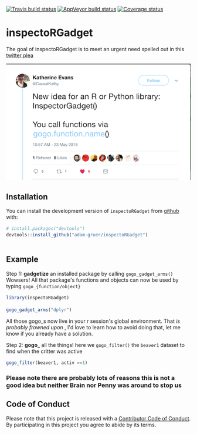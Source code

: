 [![Travis build status](https://travis-ci.org/adam-gruer/inspectoRGadget.svg?branch=master)](https://travis-ci.org/adam-gruer/inspectoRGadget)
[![AppVeyor build status](https://ci.appveyor.com/api/projects/status/github/adam-gruer/inspectoRGadget?branch=master&svg=true)](https://ci.appveyor.com/project/adam-gruer/inspectoRGadget)
[![Coverage status](https://codecov.io/gh/adam-gruer/inspectoRGadget/branch/master/graph/badge.svg)](https://codecov.io/github/adam-gruer/inspectoRGadget?branch=master)

# inspectoRGadget

The goal of inspectoRGadget is to meet an urgent need spelled out in this [twitter plea](https://twitter.com/CausalKathy/status/999091807937028096)

![tweet call to arms](inst/screenshots/tweet_inspo.png "The tweet that started it all")

## Installation

You can install the development version of `inspectoRGadget` from [github](https://www.github.com) with:

``` r
# install.packages("devtools")
devtools::install_github("adam-gruer/inspectoRGadget")
 
```

## Example

Step 1: **gadgetize** an installed package by calling `gogo_gadget_arms()`
  Wowsers!  All that package's functions and objects can now be used by typing
  `gogo_{function/object}` 
``` r
library(inspectoRGadget)

gogo_gadget_arms("dplyr")
```
  All those gogo_s now live in your r session's global environment.
  That _is probably frowned upon_  , I'd love to learn how to avoid doing that,
  let me know if you already have a solution.

Step 2: **gogo_** all the things!
  here we `gogo_filter()` the `beaver1` dataset to find when the critter was active
``` r
gogo_filter(beaver1, activ ==1)
```
### **Please note there are probably lots of reasons this is not a good idea but neither Brain nor Penny was around to stop us**

## Code of Conduct

Please note that this project is released with a [Contributor Code of Conduct](CODE_OF_CONDUCT.md).
By participating in this project you agree to abide by its terms.



